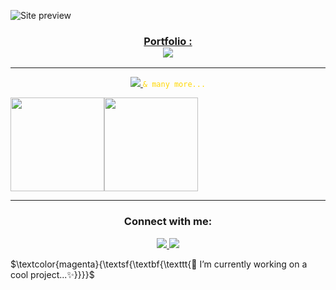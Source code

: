 ![Site preview](https://iili.io/JTyJ444.png)

<h3 align="center">
  <a href="https://imedcherfaoui.com">Portfolio : </a><br />
  <img src="https://imedcherfaoui.com" />
</h3>
<hr />
<p align="center">
  <a href="https://imedcherfaoui.com">
    <img src="https://skillicons.dev/icons?i=js,ts,html,css,react,nextjs,firebase,nodejs,express,py,tailwind" />
  </a>
  <code style="color : gold">& many more...</code>
</p>

<div style="display: flex; width: 100%;" align="center">
  <a>
    <img height="150" src="https://github-readme-stats.vercel.app/api?username=imedcherfaoui&show_icons=true&theme=radical" />
  </a>
  <a>
    <img height="150" src="https://github-readme-stats.vercel.app/api/top-langs/?username=imedcherfaoui&layout=compact" />
  </a>
</div>


<hr/>
<h3 align="center">Connect with me:</h3>

<p align="center">
  <a href="https://www.linkedin.com/in/cherfaoui-imededdine/">
    <img src="https://skillicons.dev/icons?i=linkedin" />
  </a>
  <a href="https://www.instagram.com/imedoari.jpg/">
    <img src="https://skillicons.dev/icons?i=instagram" />
  </a>
</p>


$\textcolor{magenta}{\textsf{\textbf{\texttt{🔭 I’m currently working on a cool project...✨}}}}$
